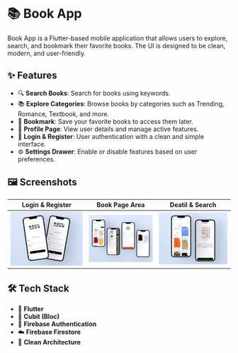 # 📚 Book App

Book App is a Flutter-based mobile application that allows users to explore, search, and bookmark their favorite books. The UI is designed to be clean, modern, and user-friendly.

## ✨ Features

- 🔍 **Search Books**: Search for books using keywords.
- 📚 **Explore Categories**: Browse books by categories such as Trending, Romance, Textbook, and more.
- 📌 **Bookmark**: Save your favorite books to access them later.
- 👤 **Profile Page**: View user details and manage active features.
- 🔐 **Login & Register**: User authentication with a clean and simple interface.
- ⚙️ **Settings Drawer**: Enable or disable features based on user preferences.

## 🖼️ Screenshots

| Login & Register | Book Page Area | Deatil & Search |
|---------------|---------|-----------|
| ![Home](./assets/screenshots/Shot.png) | ![Profile](./assets/screenshots/Shot(1).png) | ![Bookmark](./assets/screenshots/Shot(2).png) |


## 🛠️ Tech Stack

- 💙 **Flutter**
- 🧠 **Cubit (Bloc)**
- 🔐 **Firebase Authentication**
- ☁️ **Firebase Firestore**
- 📐 **Clean Architecture**

